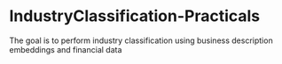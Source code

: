 # IndustryClassification-Practicals
The goal is to perform industry classification using business description embeddings and financial data
